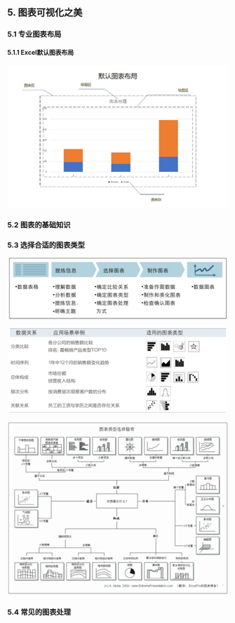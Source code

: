 ## 5. 图表可视化之美

### 5.1 专业图表布局

#### 5.1.1 Excel默认图表布局

![image-20210804211702257](images/image-20210804211702257.png)

### 5.2 图表的基础知识

### 5.3 选择合适的图表类型

![image-20210804212038457](images/image-20210804212038457.png)

![image-20210804212050508](images/image-20210804212050508.png)

![image-20210804212059101](images/image-20210804212059101.png)

### 5.4 常见的图表处理

